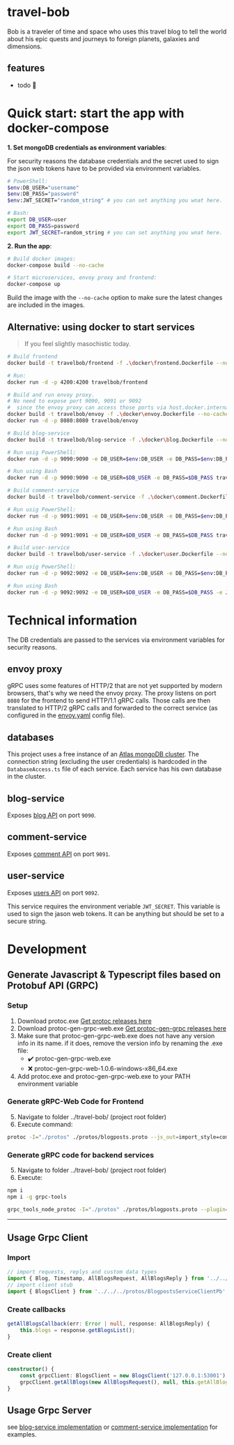 # travel-bob

Bob is a traveler of time and space who uses this travel blog to tell the world about his epic quests and journeys to foreign planets, galaxies and dimensions.

## features
- todo :triangular_flag_on_post:


# Quick start: start the app with docker-compose

**1. Set mongoDB credentials as environment variables**:

For security reasons the database credentials and the secret used to sign the json web tokens have to be provided via environment variables.

```sh
# PowerShell:
$env:DB_USER="username"
$env:DB_PASS="password"
$env:JWT_SECRET="random_string" # you can set anything you wnat here.
```
```sh
# Bash:
export DB_USER=user
export DB_PASS=password
export JWT_SECRET=random_string # you can set anything you wnat here.
```

**2. Run the app**:
```sh
# Build docker images:
docker-compose build --no-cache

# Start microservices, envoy proxy and frontend:
docker-compose up
```
Build the image with the `--no-cache` option to make sure the latest changes are included in the images.

## Alternative: using docker to start services

> If you feel slightly masochistic today.

```sh
# Build frontend
docker build -t travelbob/frontend -f .\docker\frontend.Dockerfile --no-cache .

# Run:
docker run -d -p 4200:4200 travelbob/frontend
```
```sh
# Build and run envoy proxy.
# No need to expose port 9090, 9091 or 9092
#  since the envoy proxy can access those ports via host.docker.internal
docker build -t travelbob/envoy -f .\docker\envoy.Dockerfile --no-cache .
docker run -d -p 8080:8080 travelbob/envoy
```
```sh
# Build blog-service
docker build -t travelbob/blog-service -f .\docker\blog.Dockerfile --no-cache .

# Run usig PowerShell:
docker run -d -p 9090:9090 -e DB_USER=$env:DB_USER -e DB_PASS=$env:DB_PASS travelbob/blog-service

# Run using Bash
docker run -d -p 9090:9090 -e DB_USER=$DB_USER -e DB_PASS=$DB_PASS travelbob/blog-service
```
```sh
# Build comment-service
docker build -t travelbob/comment-service -f .\docker\comment.Dockerfile --no-cache .

# Run usig PowerShell:
docker run -d -p 9091:9091 -e DB_USER=$env:DB_USER -e DB_PASS=$env:DB_PASS travelbob/comment-service

# Run using Bash
docker run -d -p 9091:9091 -e DB_USER=$DB_USER -e DB_PASS=$DB_PASS travelbob/comment-service
```
```sh
# Build user-service
docker build -t travelbob/user-service -f .\docker\user.Dockerfile --no-cache .

# Run usig PowerShell:
docker run -d -p 9092:9092 -e DB_USER=$env:DB_USER -e DB_PASS=$env:DB_PASS -e JWT_SECRET=$env:JWT_SECRET travelbob/user-service

# Run using Bash
docker run -d -p 9092:9092 -e DB_USER=$DB_USER -e DB_PASS=$DB_PASS -e JWT_SECRET=$JWT_SECRET travelbob/user-service
```


# Technical information

The DB credentials are passed to the services via environment variables for security reasons.

## envoy proxy

gRPC uses some features of HTTP/2 that are not yet supported by modern browsers, that's why we need the envoy proxy.
The proxy listens on port `8080` for the frontend to send HTTP/1.1 gRPC calls. Those calls are then translated to HTTP/2 gRPC calls and forwarded to the correct service (as configured in the [envoy.yaml](https://github.com/Jackle1996/travel-bob/blob/master/envoy/envoy.yaml) config file).

## databases

This project uses a free instance of an [Atlas mongoDB cluster](https://www.mongodb.com/cloud). The connection string (excluding the user credentials) is hardcoded in the `DatabaseAccess.ts` file of each service. Each service has his own database in the cluster.

## blog-service

Exposes [blog API](https://github.com/Jackle1996/travel-bob/blob/master/protos/blogposts.proto) on port `9090`.

## comment-service

Exposes [comment API](https://github.com/Jackle1996/travel-bob/blob/master/protos/comments.proto) on port `9091`.

## user-service

Exposes [users API](https://github.com/Jackle1996/travel-bob/blob/master/protos/users.proto) on port `9092`.

This service requires the environment veriable `JWT_SECRET`. This variable is used to sign the jason web tokens. It can be anything but should be set to a secure string.


# Development

## Generate Javascript & Typescript files based on Protobuf API (GRPC)
### Setup
1. Download protoc.exe [Get protoc releases here](https://github.com/protocolbuffers/protobuf/releases)
2. Download protoc-gen-grpc-web.exe [Get protoc-gen-grpc releases here](https://github.com/grpc/grpc-web/releases)
3. Make sure that protoc-gen-grpc-web.exe does not have any version info in its name. if it does, remove the version info by renaming the .exe file:
    - :heavy_check_mark: protoc-gen-grpc-web.exe
    - :x: protoc-gen-grpc-web-1.0.6-windows-x86_64.exe
4. Add protoc.exe and protoc-gen-grpc-web.exe to your PATH environment variable

### Generate gRPC-Web Code for Frontend
5. Navigate to folder ../travel-bob/ (project root folder)
6. Execute command:

```bash
protoc -I="./protos" ./protos/blogposts.proto --js_out=import_style=commonjs:./api/grpc-web-ts --grpc-web_out=import_style=typescript,mode=grpcwebtext:./api/grpc-web-ts
```

### Generate gRPC code for backend services
5. Navigate to folder ../travel-bob/ (project root folder)
6. Execute:

```bash
npm i
npm i -g grpc-tools

grpc_tools_node_protoc -I="./protos" ./protos/blogposts.proto --plugin=protoc-gen-ts=$($(Get-Location).ToString())/node_modules/.bin/protoc-gen-ts.cmd --grpc_out=./api/grpc-ts --js_out=import_style=commonjs:./api/grpc-ts --ts_out=./api/grpc-ts
```

-----------------------------

## Usage Grpc Client
### Import
```ts
// import requests, replys and custom data types
import { Blog, Timestamp, AllBlogsRequest, AllBlogsReply } from '../../../protos/blogposts_pb';
// import client stub
import { BlogsClient } from '../../../protos/BlogpostsServiceClientPb';
```

### Create callbacks
```ts
getAllBlogsCallback(err: Error | null, response: AllBlogsReply) {
    this.blogs = response.getBlogsList();
}
```

### Create client
```ts
constructor() {
    const grpcClient: BlogsClient = new BlogsClient('127.0.0.1:53001');
    grpcClient.getAllBlogs(new AllBlogsRequest(), null, this.getAllBlogsCallback);
}
```

## Usage Grpc Server

see [blog-service implementation](https://github.com/Jackle1996/travel-bob/blob/master/blog-service/src/GrpcServer.ts) or [comment-service implementation](https://github.com/Jackle1996/travel-bob/blob/master/comment-service/src/GrpcServer.ts) for examples.